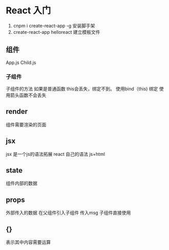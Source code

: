 # React 入门

1. cnpm i create-react-app -g  安装脚手架
2. create-react-app helloreact 建立模板文件

## 组件
App.js
Child.js

### 子组件
子组件的方法 如果是普通函数 this会丢失，绑定不到。 使用bind（this) 绑定
使用箭头函数不会丢失

## render
组件需要渲染的页面

## jsx
jsx 是一个js的语法拓展
react 自己的语法  js+html

## state
组件内部的数据

## props
外部传入的数据
在父组件引入子组件  传入msg 子组件直接使用

## {}
表示其中内容需要运算
